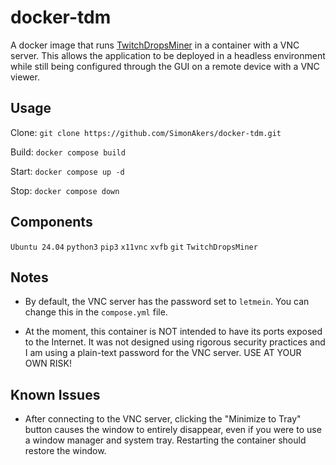 # docker-tdm
A docker image that runs [TwitchDropsMiner](https://github.com/DevilXD/TwitchDropsMiner) in a container with a VNC server.
This allows the application to be deployed in a headless environment while
still being configured through the GUI on a remote device with a VNC viewer.

## Usage
Clone:
`git clone https://github.com/SimonAkers/docker-tdm.git`

Build:
`docker compose build`

Start:
`docker compose up -d`

Stop:
`docker compose down`

## Components
`Ubuntu 24.04`
`python3`
`pip3`
`x11vnc`
`xvfb`
`git`
`TwitchDropsMiner`

## Notes
- By default, the VNC server has the password set to `letmein`. You can change this in the `compose.yml` file.

- At the moment, this container is NOT intended to have its ports exposed to the Internet.
It was not designed using rigorous security practices and I am using a plain-text password for the VNC server.
USE AT YOUR OWN RISK!

## Known Issues
- After connecting to the VNC server, clicking the "Minimize to Tray" button causes the window to entirely disappear, even if you were to use a window manager and system tray. Restarting the container should restore the window.
